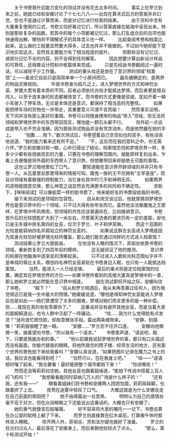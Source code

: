 　　关于书卷晋升后能力变化的测试并没有花去太多时间。
　　事实上在罗兰到来之前，她就已经和安娜讨论了个七七八八——出现在算术式后方的答案并非幻觉，但也不是通过计算而来，而是对记忆进行检索的结果。
　　由于资料中含有大量重复使用的公式，书卷又恰好看过它们，所以答案直接在脑海中呈现出来。特别是那些复杂的函数，若其中的每个小项都被记忆过，那么打乱组合后的总项也能快速得出解，哪怕并不理解式子的具体含义也一样。
　　比起查阅考卷和档案比起来，这么做的工程量显然要大得多，过去也并非不能做到。不过如今她却能下意识地实现这点，显然其主要能力有了相当程度的提升。
　　但那些没有记忆过、或部分记忆不全的内容，则不会得到任何解答。
　　因此想要计算出新设计样品的可靠性，还得靠设计院和中枢载体来完成。
　　只是先经由书卷翻阅过一遍的话，可以减轻不少工作量。
　　测试的重头戏还是放在了意识界的领域“档案馆”上——虽说它目前只是简简单单一个小房间而已。
　　最先被确定的，是两界的物品交换规则。
　　毕竟书卷身为超凡之上，进入梦境世界的方式和神罚女巫、梦魇大君有着本质的不同。前者必须依托光柱才能抵达梦境，而后者更是擅自闯入，以至于连本身的形态都被改变了。而书卷的方式更像是驳接，犹如开着一辆小车驶入了停车场，无论是本体还是意识，都保持了相当高的完整性。
　　如果能把停车场的货物也一并带走，其重要意义可谓不言而喻！
　　然而事实证明，天下间并没有那么美好的事情。书卷可以将随身携带的物品“带入”领域，但无法将领域和梦境世界中的东西带回现实，哪怕是一颗石头都不行。
　　另外前一点说成是带入也不完全准确，因为那些测试物品并没有凭空消失，而是依然握在她的手上。
　　“抱歉……陛下。”数次测试后，书卷望着自己空空如也的双手，有些沮丧地说道，“我的能力看来还有所不足。”
　　“不，这反而在我的意料之中，你无需介怀。”罗兰和安娜对视一眼，心中已得出了结论。档案馆恐怕和梦境世界一样，多多少少都有些扭曲现实的力量，只要在书卷的理解范围内，就能原样复刻出来，乍看上去便像是将外面的东西带入了意识界。但想要带回来却是绝无可能的事情。
　　这也让罗兰暗地里松了口气。
　　要知道能在意识界开辟领域的并非只有书卷一人。从瓦基里丝那里得来的情报可知，魔鬼一族的王不仅拥有“主宰圣座”，而且对领域有着极强的控制能力，当它身处其中时几乎和神明无异。
　　如果两界的造物能随意交换，那么神意之战显然会充满更多的风险和不确定性。
　　求助下，【咪咪阅读】可以像偷菜一样的偷书票了，快来偷好友的书票投给我的书吧。
　　接下来测试的是领域的包容性。
　　自从和岚交谈过后，他就曾猜测梦境世界也是意识界中的一个领域，只不过大得有些夸张而已。虽然他没法像魔鬼之王那样，在梦境中呼风唤雨，但领域的共性应该普遍存在，比如接纳意识。
　　书卷晋升后的光柱钥匙扩大到了一米左右，尽管离天选者的要求仍有一定的差距，却也已是无冬城中排名第四的女巫，仅次于罗兰、叶子和伊芙琳。
　　而这个范围的光柱是能容纳四名并肩站立的神罚女巫的。
　　如果说这群古女巫进入梦境是因为其身光柱恰好被梦境光柱所覆盖，那么她们能否通过同样的方式进入档案馆？
　　测试结果让罗兰大感振奋。
　　在他没有入睡的情况下，菲丽丝依靠书卷的领域，重新恢复到了四百年前的模样。
　　这无疑验证了他的推测。
　　意识界的轮廓在他脑海中逐渐变的清晰起来。
　　只不过进入人数和光柱范围似乎并不是单纯的等比关系，哪怕四名神罚女巫紧贴在书卷身边入眠，也只有一人能抵达档案馆。
　　当然，能进入一人已经足够。
　　最后的重点则是定位档案馆的位置，确定其在梦境世界的方位——如果书卷所看到的高楼大厦真是梦境中的一景，那么她和罗兰就必然能在意识界中相逢。
　　就在测试即将开始之际，安娜叫住了书卷。
　　“殿下？”
　　“自从和罗兰相遇后，我从未再羡慕过任何人，因为我觉得这已是我一生中最大的馈赠。”她缓缓说道，“哪怕是得知神罚女巫能进入梦境后也是如此——她们曾遭受了太多的磨难，梦境对她们而言更多的是一种补偿。但……我现在真的有些羡慕你了。”
　　这番话并没有避开其他女巫，而是当着大家的面婉婉道出，也令人群中泛起了一阵骚动。
　　“哇……我为什么觉得脸有点发烫？”谜月连忙捂住脸，却故意微张手指，露出两条缝隙来。
　　“安静，别插嘴！”莉莉狠狠瞪了她一眼。
　　“安娜……”罗兰忍不住开口道。
　　安娜向他微微一笑，接着望向书卷，“所以我有一个请求。”
　　书卷柔声道，“请说吧，殿下，只要是我能办到的事。”
　　“他以前跟我说起梦境世界的事，都只有口头描述而没有画面，你能代替我的眼睛，将他所居住的筒子楼、经常生活的地方、还有那个世界的景色拍下来给我看吗？”安娜认真说道，“如果把图片记录在魔力之书上的话，我应该也能看得到吧？”
　　“当然可以，包在我身上吧。”
　　“哇——”谜语顿时嚷了起来，“我也要看！最好能把整个城市都拍下来！”
　　“你闭嘴啦！”
　　然而还没等莉莉拉住她，其他女巫也跟着鼓噪道，“能拍下传说中搭载上百人的飞机吗？”
　　“我想看看能同时容纳几万人的广场是什么样子的！”
　　“还有我，还有我——”
　　眼看着姐妹们将书卷和安娜两人团团包围，莉莉跺跺脚，也跟着挤了上去。
　　夜莺在迷雾中轻叹了口气。
　　大概这就是为什么安娜会走在自己前面的原因吧？
　　她不由得露出一丝苦笑。
　　明明认为自己的感情丝毫不亚于对方，但在众目睽睽之下还能说出这番话的，大概也只有安娜了。
　　她的勇气就像宝石般璀璨。
　　好不容易将大家的嘱托一一记下，书卷总算在办公室的软椅上躺了下来。
　　而罗兰则直接靠在红木桌前，打算像午休时那样进入睡眠。
　　除开两人外，菲丽丝、灵和法尔媞也做好了准备。
　　罗兰的目光扫过众人，最后落在了安娜身上，而后者朝他轻轻点了点头。
　　“那么，第十轮测试开始！”